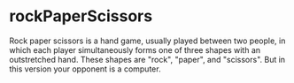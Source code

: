 # rockPaperScissors

Rock paper scissors is a hand game, usually played between two people,
in which each player simultaneously forms one of three shapes with an outstretched hand.
These shapes are "rock", "paper", and "scissors".
But in this version your opponent is a computer.
